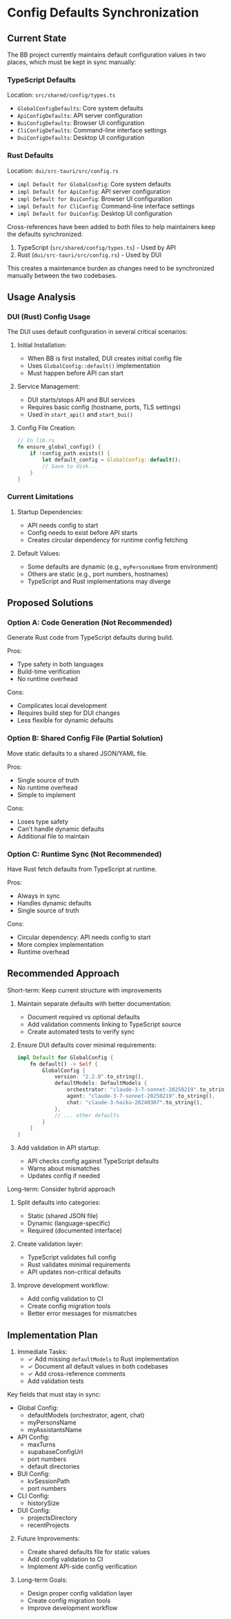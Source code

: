 # Config Defaults Synchronization

## Current State

The BB project currently maintains default configuration values in two places, which must be kept in sync manually:

### TypeScript Defaults
Location: `src/shared/config/types.ts`
- `GlobalConfigDefaults`: Core system defaults
- `ApiConfigDefaults`: API server configuration
- `BuiConfigDefaults`: Browser UI configuration
- `CliConfigDefaults`: Command-line interface settings
- `DuiConfigDefaults`: Desktop UI configuration

### Rust Defaults
Location: `dui/src-tauri/src/config.rs`
- `impl Default for GlobalConfig`: Core system defaults
- `impl Default for ApiConfig`: API server configuration
- `impl Default for BuiConfig`: Browser UI configuration
- `impl Default for CliConfig`: Command-line interface settings
- `impl Default for DuiConfig`: Desktop UI configuration

Cross-references have been added to both files to help maintainers keep the defaults synchronized:
1. TypeScript (`src/shared/config/types.ts`) - Used by API
2. Rust (`dui/src-tauri/src/config.rs`) - Used by DUI

This creates a maintenance burden as changes need to be synchronized manually between the two codebases.

## Usage Analysis

### DUI (Rust) Config Usage

The DUI uses default configuration in several critical scenarios:

1. Initial Installation:
   - When BB is first installed, DUI creates initial config file
   - Uses `GlobalConfig::default()` implementation
   - Must happen before API can start

2. Service Management:
   - DUI starts/stops API and BUI services
   - Requires basic config (hostname, ports, TLS settings)
   - Used in `start_api()` and `start_bui()`

3. Config File Creation:
   ```rust
   // In lib.rs
   fn ensure_global_config() {
       if !config_path.exists() {
           let default_config = GlobalConfig::default();
           // Save to disk...
       }
   }
   ```

### Current Limitations

1. Startup Dependencies:
   - API needs config to start
   - Config needs to exist before API starts
   - Creates circular dependency for runtime config fetching

2. Default Values:
   - Some defaults are dynamic (e.g., `myPersonsName` from environment)
   - Others are static (e.g., port numbers, hostnames)
   - TypeScript and Rust implementations may diverge

## Proposed Solutions

### Option A: Code Generation (Not Recommended)

Generate Rust code from TypeScript defaults during build.

Pros:
- Type safety in both languages
- Build-time verification
- No runtime overhead

Cons:
- Complicates local development
- Requires build step for DUI changes
- Less flexible for dynamic defaults

### Option B: Shared Config File (Partial Solution)

Move static defaults to a shared JSON/YAML file.

Pros:
- Single source of truth
- No runtime overhead
- Simple to implement

Cons:
- Loses type safety
- Can't handle dynamic defaults
- Additional file to maintain

### Option C: Runtime Sync (Not Recommended)

Have Rust fetch defaults from TypeScript at runtime.

Pros:
- Always in sync
- Handles dynamic defaults
- Single source of truth

Cons:
- Circular dependency: API needs config to start
- More complex implementation
- Runtime overhead

## Recommended Approach

Short-term: Keep current structure with improvements

1. Maintain separate defaults with better documentation:
   - Document required vs optional defaults
   - Add validation comments linking to TypeScript source
   - Create automated tests to verify sync

2. Ensure DUI defaults cover minimal requirements:
   ```rust
   impl Default for GlobalConfig {
       fn default() -> Self {
           GlobalConfig {
               version: "2.2.0".to_string(),
               defaultModels: DefaultModels {
                   orchestrator: "claude-3-7-sonnet-20250219".to_string(),
                   agent: "claude-3-7-sonnet-20250219".to_string(),
                   chat: "claude-3-haiku-20240307".to_string(),
               },
               // ... other defaults
           }
       }
   }
   ```

3. Add validation in API startup:
   - API checks config against TypeScript defaults
   - Warns about mismatches
   - Updates config if needed

Long-term: Consider hybrid approach

1. Split defaults into categories:
   - Static (shared JSON file)
   - Dynamic (language-specific)
   - Required (documented interface)

2. Create validation layer:
   - TypeScript validates full config
   - Rust validates minimal requirements
   - API updates non-critical defaults

3. Improve development workflow:
   - Add config validation to CI
   - Create config migration tools
   - Better error messages for mismatches

## Implementation Plan

1. Immediate Tasks:
   - ✓ Add missing `defaultModels` to Rust implementation
   - ✓ Document all default values in both codebases
   - ✓ Add cross-reference comments
   - Add validation tests

Key fields that must stay in sync:
   - Global Config:
     * defaultModels (orchestrator, agent, chat)
     * myPersonsName
     * myAssistantsName
   - API Config:
     * maxTurns
     * supabaseConfigUrl
     * port numbers
     * default directories
   - BUI Config:
     * kvSessionPath
     * port numbers
   - CLI Config:
     * historySize
   - DUI Config:
     * projectsDirectory
     * recentProjects

2. Future Improvements:
   - Create shared defaults file for static values
   - Add config validation to CI
   - Implement API-side config verification

3. Long-term Goals:
   - Design proper config validation layer
   - Create config migration tools
   - Improve development workflow